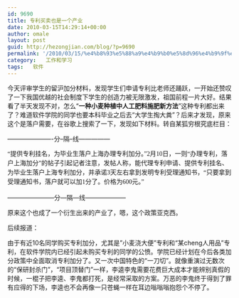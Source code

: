 ```yaml
---
id: 9690
title: 专利买卖也是一个产业
date: 2010-03-15T14:29:14+00:00
author: omale
layout: post
guid: http://hezongjian.com/blog/?p=9690
permalink: '/2010/03/15/%e4%b8%93%e5%88%a9%e4%b9%b0%e5%8d%96%e4%b9%9f%e6%98%af%e4%b8%80%e4%b8%aa%e4%ba%a7%e4%b8%9a/'
category:   工作和学习  
tags:   软件
---
```

今天评审学生的留沪加分材料，发现学生们申请专利比老师还踊跃，一开始还赞叹了一下我国优越的社会制度下学生的创造力被无限激发，祖国前程一片大好。结果看了半天发现不对，怎么&ldquo;<span style="font-family: mceinline;"><strong>一种小麦种植中人工肥料施肥新方法</strong></span>&rdquo;这种专利都出来了？难道软件学院的同学也要本科毕业之后去&ldquo;大学生掏大粪&rdquo;？后来才发现，原来这个是落户需要，在谷歌上搜索了一下，发现如下材料。转自某狐穷根究底栏目：

&#8212;&#8212;&#8212;&#8212;&#8212;&#8212;&#8212;-分&#8211;隔&#8211;线&#8212;&#8212;&#8212;&#8212;&#8212;

<span style="font-family: Times; line-height: 21px;">&ldquo;提供专利挂名，为毕业生落户上海办理专利加分。&rdquo;2月10日，一则&ldquo;办理专利，落户上海加分&rdquo;的帖子引起记者注意，发帖人称，能代理专利申请、提供专利挂名、为毕业生落户上海专利加分，并承诺3天左右拿到发明专利受理通知书，&ldquo;只要拿到受理通知书，落户就可以加1分了。价格为600元。&rdquo;  </span>

&#8212;&#8212;&#8212;&#8212;&#8212;&#8212;&#8212;&#8211;分&#8212;隔&#8212;线&#8212;&#8212;&#8212;&#8212;&#8212;&#8212;&#8211;

原来这个也成了一个衍生出来的产业了，嗯，这个政策亚克西。

 

后续报道：

由于有近10名同学购买专利加分，尤其是&rdquo;小麦浇大便&rdquo;专利和&ldquo;某cheng人用品&rdquo;专利，在软件学院内已经引起未购买专利的同学的公愤。学院已经计划在今后各类加分政策中全面取消专利加分了。又一次中国特色的&ldquo;一刀切&rdquo;。就像重演过无数次的&ldquo;保研封杀门&rdquo;，&ldquo;项目顶替门&rdquo;一样，李逵李鬼需要花费巨大成本才能辨别真假的时候，一棍子把李逵、李鬼都打死，是经常采取的方案。万恶的李鬼终于得到了罪有应得的下场，李逵也不会再像一只苍蝇一样在耳边嗡嗡嗡抱怨个不停了。

 